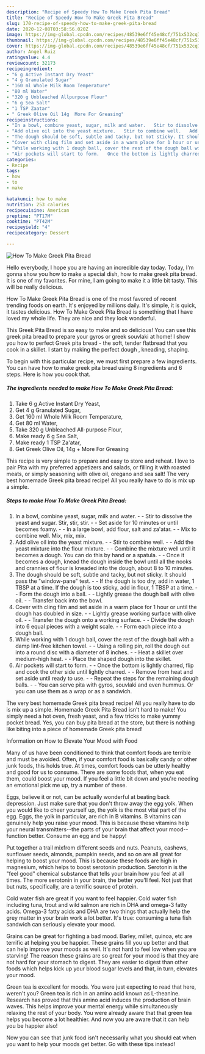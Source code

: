 ```yaml
---
description: "Recipe of Speedy How To Make Greek Pita Bread"
title: "Recipe of Speedy How To Make Greek Pita Bread"
slug: 170-recipe-of-speedy-how-to-make-greek-pita-bread
date: 2020-12-08T03:58:56.020Z
image: https://img-global.cpcdn.com/recipes/48539e6ff45e48cf/751x532cq70/how-to-make-greek-pita-bread-recipe-main-photo.jpg
thumbnail: https://img-global.cpcdn.com/recipes/48539e6ff45e48cf/751x532cq70/how-to-make-greek-pita-bread-recipe-main-photo.jpg
cover: https://img-global.cpcdn.com/recipes/48539e6ff45e48cf/751x532cq70/how-to-make-greek-pita-bread-recipe-main-photo.jpg
author: Angel Ruiz
ratingvalue: 4.4
reviewcount: 32173
recipeingredient:
- "6 g Active Instant Dry Yeast"
- "4 g Granulated Sugar"
- "160 ml Whole Milk Room Temperature"
- "80 ml Water"
- "320 g Unbleached Allpurpose Flour"
- "6 g Sea Salt"
- "1 TSP Zaatar"
- " Greek Olive Oil 14g  More For Greasing"
recipeinstructions:
- "In a bowl, combine yeast, sugar, milk and water.   Stir to dissolve the yeast and sugar. Stir, stir, stir.   Set aside for 10 minutes or until becomes foamy.   In a large bowl, add flour, salt and za&#39;atar.   Mix to combine well. Mix, mix, mix."
- "Add olive oil into the yeast mixture.   Stir to combine well.   Add the yeast mixture into the flour mixture.   Combine the mixture well until it becomes a dough. You can do this by hand or a spatula.   Once it becomes a dough, knead the dough inside the bowl until all the nooks and crannies of flour is kneaded into the dough, about 8 to 10 minutes."
- "The dough should be soft, subtle and tacky, but not sticky. It should pass the &#34;window-pane&#34; test.   If the dough is too dry, add in water, 1 TBSP at a time. If the dough is too sticky, add in flour, 1 TBSP at a time.   Form the dough into a ball.   Lightly grease the dough ball with olive oil.   Transfer back into the bowl."
- "Cover with cling film and set aside in a warm place for 1 hour or until the dough has doubled in size.   Lightly grease working surface with olive oil.   Transfer the dough onto a working surface.   Divide the dough into 6 equal pieces with a weight scale.   Form each piece into a dough ball."
- "While working with 1 dough ball, cover the rest of the dough ball with a damp lint-free kitchen towel.   Using a rolling pin, roll the dough out into a round disc with a diameter of 8 inches.   Heat a skillet over medium-high heat.   Place the shaped dough into the skillet."
- "Air pockets will start to form.   Once the bottom is lightly charred, flip and cook the other side until lightly charred.   Remove from heat and set aside until ready to use.   Repeat the steps for the remaining dough balls.   You can serve pita with gyros, souvlaki and even hummus. Or you can use them as a wrap or as a sandwich."
categories:
- Recipe
tags:
- how
- to
- make

katakunci: how to make 
nutrition: 253 calories
recipecuisine: American
preptime: "PT17M"
cooktime: "PT42M"
recipeyield: "4"
recipecategory: Dessert

---
```



![How To Make Greek Pita Bread](https://img-global.cpcdn.com/recipes/48539e6ff45e48cf/751x532cq70/how-to-make-greek-pita-bread-recipe-main-photo.jpg)

Hello everybody, I hope you are having an incredible day today. Today, I'm gonna show you how to make a special dish, how to make greek pita bread. It is one of my favorites. For mine, I am going to make it a little bit tasty. This will be really delicious.

How To Make Greek Pita Bread is one of the most favored of recent trending foods on earth. It's enjoyed by millions daily. It's simple, it is quick, it tastes delicious. How To Make Greek Pita Bread is something that I have loved my whole life. They are nice and they look wonderful.

This Greek Pita Bread is so easy to make and so delicious! You can use this greek pita bread to prepare your gyros or greek souvlaki at home! I show you how to perfect Greek pita bread - the soft, tender flatbread that you cook in a skillet. I start by making the perfect dough , kneading, shaping.


To begin with this particular recipe, we must first prepare a few ingredients. You can have how to make greek pita bread using 8 ingredients and 6 steps. Here is how you cook that.

<!--inarticleads1-->

##### The ingredients needed to make How To Make Greek Pita Bread:

1. Take 6 g Active Instant Dry Yeast,
1. Get 4 g Granulated Sugar,
1. Get 160 ml Whole Milk Room Temperature,
1. Get 80 ml Water,
1. Take 320 g Unbleached All-purpose Flour,
1. Make ready 6 g Sea Salt,
1. Make ready 1 TSP Za&#39;atar,
1. Get  Greek Olive Oil, 14g + More For Greasing


This recipe is very simple to prepare and easy to store and reheat. I love to pair Pita with my preferred appetizers and salads, or filling it with roasted meats, or simply seasoning with olive oil, oregano and sea salt! The very best homemade Greek pita bread recipe! All you really have to do is mix up a simple. 

<!--inarticleads2-->

##### Steps to make How To Make Greek Pita Bread:

1. In a bowl, combine yeast, sugar, milk and water.  -  - Stir to dissolve the yeast and sugar. Stir, stir, stir.  -  - Set aside for 10 minutes or until becomes foamy.  -  - In a large bowl, add flour, salt and za&#39;atar.  -  - Mix to combine well. Mix, mix, mix.
1. Add olive oil into the yeast mixture.  -  - Stir to combine well.  -  - Add the yeast mixture into the flour mixture.  -  - Combine the mixture well until it becomes a dough. You can do this by hand or a spatula.  -  - Once it becomes a dough, knead the dough inside the bowl until all the nooks and crannies of flour is kneaded into the dough, about 8 to 10 minutes.
1. The dough should be soft, subtle and tacky, but not sticky. It should pass the &#34;window-pane&#34; test.  -  - If the dough is too dry, add in water, 1 TBSP at a time. If the dough is too sticky, add in flour, 1 TBSP at a time.  -  - Form the dough into a ball.  -  - Lightly grease the dough ball with olive oil.  -  - Transfer back into the bowl.
1. Cover with cling film and set aside in a warm place for 1 hour or until the dough has doubled in size.  -  - Lightly grease working surface with olive oil.  -  - Transfer the dough onto a working surface.  -  - Divide the dough into 6 equal pieces with a weight scale.  -  - Form each piece into a dough ball.
1. While working with 1 dough ball, cover the rest of the dough ball with a damp lint-free kitchen towel.  -  - Using a rolling pin, roll the dough out into a round disc with a diameter of 8 inches.  -  - Heat a skillet over medium-high heat.  -  - Place the shaped dough into the skillet.
1. Air pockets will start to form.  -  - Once the bottom is lightly charred, flip and cook the other side until lightly charred.  -  - Remove from heat and set aside until ready to use.  -  - Repeat the steps for the remaining dough balls.  -  - You can serve pita with gyros, souvlaki and even hummus. Or you can use them as a wrap or as a sandwich.


The very best homemade Greek pita bread recipe! All you really have to do is mix up a simple. Homemade Greek Pita Bread isn&#39;t hard to make! You simply need a hot oven, fresh yeast, and a few tricks to make yummy pocket bread. Yes, you can buy pita bread at the store, but there is nothing like biting into a piece of homemade Greek pita bread! 

Information on How to Elevate Your Mood with Food


Many of us have been conditioned to think that comfort foods are terrible and must be avoided. Often, if your comfort food is basically candy or other junk foods, this holds true. At times, comfort foods can be utterly healthy and good for us to consume. There are some foods that, when you eat them, could boost your mood. If you feel a little bit down and you're needing an emotional pick me up, try a number of these.

Eggs, believe it or not, can be actually wonderful at beating back depression. Just make sure that you don't throw away the egg yolk. When you would like to cheer yourself up, the yolk is the most vital part of the egg. Eggs, the yolk in particular, are rich in B vitamins. B vitamins can genuinely help you raise your mood. This is because these vitamins help your neural transmitters--the parts of your brain that affect your mood--function better. Consume an egg and be happy!

Put together a trail mixfrom different seeds and nuts. Peanuts, cashews, sunflower seeds, almonds, pumpkin seeds, and so on are all great for helping to boost your mood. This is because these foods are high in magnesium, which helps to boost serotonin production. Serotonin is the "feel good" chemical substance that tells your brain how you feel at all times. The more serotonin in your brain, the better you'll feel. Not just that but nuts, specifically, are a terrific source of protein.

Cold water fish are great if you want to feel happier. Cold water fish including tuna, trout and wild salmon are rich in DHA and omega-3 fatty acids. Omega-3 fatty acids and DHA are two things that actually help the grey matter in your brain work a lot better. It's true: consuming a tuna fish sandwich can seriously elevate your mood. 

Grains can be great for fighting a bad mood. Barley, millet, quinoa, etc are terrific at helping you be happier. These grains fill you up better and that can help improve your moods as well. It's not hard to feel low when you are starving! The reason these grains are so great for your mood is that they are not hard for your stomach to digest. They are easier to digest than other foods which helps kick up your blood sugar levels and that, in turn, elevates your mood.

Green tea is excellent for moods. You were just expecting to read that here, weren't you? Green tea is rich in an amino acid known as L-theanine. Research has proved that this amino acid induces the production of brain waves. This helps improve your mental energy while simultaneously relaxing the rest of your body. You were already aware that that green tea helps you become a lot healthier. And now you are aware that it can help you be happier also!

Now you can see that junk food isn't necessarily what you should eat when you want to help your moods get better. Go  with  these tips  instead!

